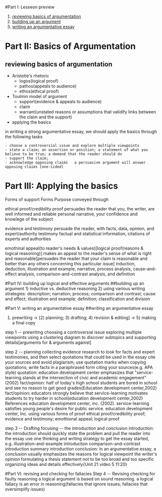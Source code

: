 #Part I: Lesseon preview 
1. [reviewing basics of argumentation](#reviewing-basics-of-argumentation)
1. [building up an argument](#building-up-an-argument)
1. [writing an argumentative essay](#writing-an-argumentative-essay)

# Part II: Basics of Argumentation 
## reviewing basics of argumentation

* Aristotle's rhetoric 
    - logos(logical proof)
    - pathos(appeals to audience)
    - ethos(ethical proof)
* Toulmin model of argument
    - support(evidence & appeals to audience)
    - claim
    - warrant(unstated reasons or assumptions that validify links between the claim and the support)
* applying the basics

in writing a strong argumentative essay, we should apply the basics through the following tasks
    
    - choose a controversial issue and explore multiple viewpoints
    - state a claim; an assertion or position; a statement of what you believe to be true; a demand that the reader should do
    - support the claim;
    - acknowledge opposing claims   a persuasive argument will answer opposing claims [one-sided]

# Part III: Applying the basics

Forms of support
Forms   Purpose     conveyed through

ethical proof/credibility proof     persuades the reader that you, the writer, are well informed and reliable   personal narrative, your confidence and knowlege of the subject

evidence and testimony      persuade the reader, with facts, data, opinion, and expert/authority testimony      factual and statistical information, citations of experts and authorities

emothinal appeal(to reader's needs & values)[logical proof(reasons & logical reasoning)]    makes an appeal to the reader's sense of what is right and reasonable[persuades the reader that your claim is reasonable and better than any others concerning this particular issue]       induction, deduction, illustration and example, narrative, process analysis, cause-and-effect analysis, comparison-and-contrast analysis, and definition

#Part IV: building up logical and effective arguments
##building up an argument
    1) inductive vs. deductive reasoning
    2) using various writing strategies: description; narration; process; comparison and contrast; cause and effect; illustration and example; definition; classification and division

#Part V: writing an argumentative essay
##writing an argumentative essay
1) prewriting -> [2) planning; 3) drafting; 4) revision & editing] -> 5) making a final copy

step 1 -- prewriting
    choosing a controversial issue
    exploring multiple viewpoints   using a clustering diagram to discover subtopics and supporting details[arguments for & arguments against]

step 2 -- planning 
    collecting evidence     research to look for facts and expert testimonies, and then select quotations that could be used in the essay
        cite your sources and avoid plagiarism;
        use quotation marks when copying quotations;
        write facts in a paraphrased form 
    citing your sources(e.g. APA style)
        quotation: education development center emphasizes that "service-learning stands at the intersection of civic and academic engagement"(2002)
        fact/opinion: half of today's high school students are bored in school and see no reason to get good grades(Education development center,2002)
        fact/opinion: educators strongly believe that service-learning motivates students to try harder in school(education development center,2002)
        References  education development center, inc. (2002).  service-learning satisfies young people's desire for public service. education development center, Inc.
    using various forms of proof    ethical proof/credibility proof; evidence and testimony; emothional appeal; logical proof

step 3 -- Drafting
    focusing -- the introduction and conclusion
        introduction: the introduction should quickly state the problem and pull the reader into the essay
        use one thinking and writing strategy to get the essay started, 
        e.g.
            illustration-and-example introduction
            comparison-and-contrast introduction
            summary introduction
        conclusion: in an argumentative essay, a conclusion usually emphasizes the reasons for
            logical viewpoint
            the writer's opinion
    formulating a thesis statement       not to be too broad and too specific
    organizing ideas and details effectively{Unit 21 video 5 11:20}
        
#Part VI: revising and checking for fallacies
    Step 4 -- Revising
    checking for faulty reasoning
        a logical argument is based on sound reasoning. a logical fallacy is an error in reasoning(fallacies that ignore issues; fallacies that oversimplify issues)
